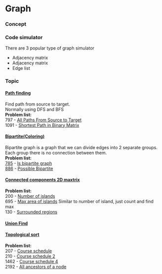 # Graph

### Concept



### Code simulator
There are 3 popular type of graph simulator

* Adjacency matrix
* Adjacency matrix
* Edge list



### Topic

#### [Path finding](path-finding/path-finding.md)
Find path from source to target.  
Normally using DFS and BFS  
**Problem list:**  
797 - [All Paths From Source to Target](path-finding/797-all-path-source-target-bfs.py)  
1091 - [Shortest Path in Binary Matrix](path-finding/1091-shortest-path-binary-matrix.py)
#### [Bipartite(Coloring)](bipartite/bipartite.md)
Bipartite graph is a graph that we can divide edges into 2 separate groups.  
Each group there is no connection between them.  
**Problem list:**  
[785](https://leetcode.com/problems/is-graph-bipartite/) - [Is bipartite graph](bipartite/785-is-bipartite-graph.py)  
[886](https://leetcode.com/problems/possible-bipartition/description/) - [Possible Bipartite](bipartite/886-possible-bipartition.py)
#### [Connected components 2D maxtrix](connected-components/connected-components.md)
**Problem list:**  
200 - [Number of islands](connected-components/200-number-of-island.py)  
695 - [Max area of islands](connected-components/695-max-area-off-island-dfs.py) Similar to number of island, just count and find max  
130 - [Surrounded regions](connected-components/130-surrounded-regions.py)

#### [Union Find](union-find/union-find.md)

#### [Topological sort](topological-sort/topological-sort.md)
**Problem list:**  
207 - [Course schedule](topological-sort/207-course-schedule.py)  
210 - [Course schedule 2](topological-sort/210-course-schedule-2.py)  
1462 - [Course schedule 4](topological-sort/1462-course-schedule-4.py)  
2192 - [All ancestors of a node](topological-sort/2192-all-ancestors-of-a-node.py)